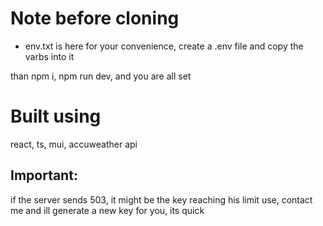 # Note before cloning
- env.txt is here for your convenience, create a .env file and copy the varbs into it

than npm i, npm run dev, and you are all set

# Built using
react, ts, mui, accuweather api

## Important:
if the server sends 503, it might be the key reaching his limit use,
contact me and ill generate a new key for you, its quick
